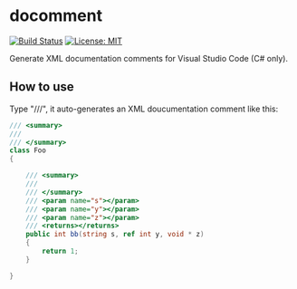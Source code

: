 # docomment

[![Build Status](https://travis-ci.org/k--kato/docomment.svg?branch=master)](https://travis-ci.org/k--kato/docomment)
[![License: MIT](http://img.shields.io/badge/license-MIT-orange.svg)](LICENSE)

Generate XML documentation comments for Visual Studio Code (C# only).

## How to use

Type "///", it auto-generates an XML doucumentation comment like this:

```csharp
/// <summary>
/// 
/// </summary>
class Foo
{

    /// <summary>
    /// 
    /// </summary>
    /// <param name="s"></param>
    /// <param name="y"></param>
    /// <param name="z"></param>
    /// <returns></returns>
    public int bb(string s, ref int y, void * z)
    {
        return 1;
    }

}


```
